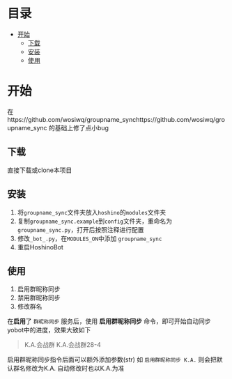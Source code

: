 # 目录

- [开始](#开始)
  - [下载](#下载)
  - [安装](#安装)
  - [使用](#使用)

# 开始
在https://github.com/wosiwq/groupname_synchttps://github.com/wosiwq/groupname_sync 的基础上修了点小bug
## 下载

直接下载或clone本项目

## 安装

1. 将``groupname_sync``文件夹放入``hoshino``的``modules``文件夹
2. 复制``groupname_sync.example``到``config``文件夹，重命名为``groupname_sync.py``，打开后按照注释进行配置
3. 修改``_bot_.py``，在``MODULES_ON``中添加 ``groupname_sync``
4. 重启HoshinoBot


## 使用
1. 启用群昵称同步
2. 禁用群昵称同步
3. 修改群名

在**启用**了 `群昵称同步` 服务后，使用 **启用群昵称同步** 命令，即可开始自动同步yobot中的进度，效果大致如下

> K.A.会战群
> K.A.会战群28-4

启用群昵称同步指令后面可以额外添加参数(str) 如 `启用群昵称同步 K.A.` 则会把默认群名修改为K.A. 自动修改时也以K.A.为准

